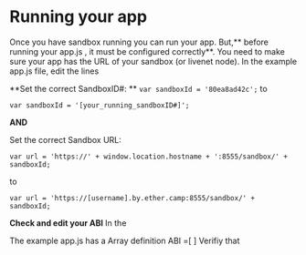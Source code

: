 # Running your app

Once you have sandbox running you can run your app. But,** before running your app.js , it must be configured correctly**. You need to make sure your app has the URL of your sandbox (or livenet node). In the example app.js file, edit the lines

**Set the correct SandboxID#:
**
```var sandboxId = '80ea8ad42c';```
to

```var sandboxId = '[your_running_sandboxID#]';```



**AND**


Set the correct Sandbox URL:

```var url = 'https://' + window.location.hostname + ':8555/sandbox/' + sandboxId;```

to

```var url = 'https://[username].by.ether.camp:8555/sandbox/' + sandboxId;```


**Check and edit your ABI**
In the 


The example app.js has a Array definition ABI =[   ]
Verifiy that